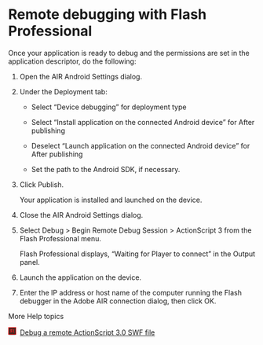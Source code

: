# Remote debugging with Flash Professional

<div>

Once your application is ready to debug and the permissions are set in the
application descriptor, do the following:

1.  Open the AIR Android Settings dialog.

2.  Under the Deployment tab:

    - Select “Device debugging” for deployment type

    - Select “Install application on the connected Android device” for After
      publishing

    - Deselect “Launch application on the connected Android device” for After
      publishing

    - Set the path to the Android SDK, if necessary.

3.  Click Publish.

    Your application is installed and launched on the device.

4.  Close the AIR Android Settings dialog.

5.  Select Debug \> Begin Remote Debug Session \> ActionScript 3 from the Flash
    Professional menu.

    Flash Professional displays, “Waiting for Player to connect” in the Output
    panel.

6.  Launch the application on the device.

7.  Enter the IP address or host name of the computer running the Flash debugger
    in the Adobe AIR connection dialog, then click OK.

</div>

<div>

<div>

More Help topics

</div>

<div>

</div>

![](../../img/flashLinkIndicator.png) 
[Debug a remote ActionScript 3.0 SWF file](http://help.adobe.com/en_US/flash/cs/using/WSE9184681-3417-4849-B487-8D6C2F8CC688a.html "http://help.adobe.com/en_US/flash/cs/using/WSE9184681-3417-4849-B487-8D6C2F8CC688a.html")

<div>

</div>

</div>
